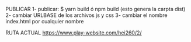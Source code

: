 PUBLICAR
1- publicar: $ yarn build ó npm build (esto genera la carpta dist)
2- cambiar URLBASE de los archivos js y css
3- cambiar el nombre index.html por cualquier nombre

RUTA ACTUAL https://www.play-website.com/hei260/2/
